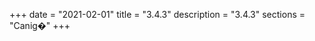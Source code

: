 +++
date        = "2021-02-01"
title       = "3.4.3"
description = "3.4.3"
sections    = "Canig�"
+++